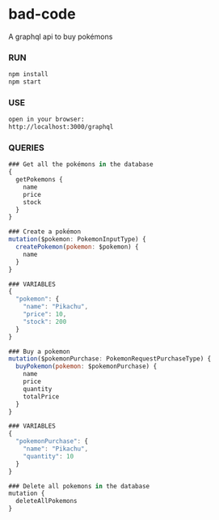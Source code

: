# bad-code
A graphql api to buy pokémons

### RUN
```bash
npm install
npm start
```

### USE
```bash
open in your browser:
http://localhost:3000/graphql
```

### QUERIES
```javascript
### Get all the pokémons in the database
{
  getPokemons {
    name
    price
    stock
  }
}
```

```javascript
### Create a pokémon
mutation($pokemon: PokemonInputType) {
  createPokemon(pokemon: $pokemon) {
    name
  }
}

### VARIABLES
{
  "pokemon": {
    "name": "Pikachu",
    "price": 10,
    "stock": 200
  }
}
```

```javascript
### Buy a pokemon
mutation($pokemonPurchase: PokemonRequestPurchaseType) {
  buyPokemon(pokemon: $pokemonPurchase) {
    name
    price
    quantity
    totalPrice
  }
}

### VARIABLES
{
  "pokemonPurchase": {
    "name": "Pikachu",
    "quantity": 10
  }
}
```

```javascript
### Delete all pokemons in the database
mutation {
  deleteAllPokemons
}
```
